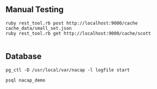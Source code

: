 

## Manual Testing

```
ruby rest_tool.rb post http://localhost:9000/cache cache_data/small_set.json 
ruby rest_tool.rb get http://localhost:9000/cache/scott
  
```


## Database
```
pg_ctl -D /usr/local/var/nacap -l logfile start

psql nacap_demo

```
